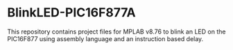 # BlinkLED-PIC16F877A
This repository contains project files for MPLAB v8.76 to blink an LED on the PIC16F877 using assembly language and an instruction based delay. 
